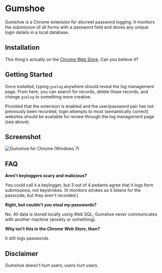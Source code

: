 Gumshoe
=======

Gumshoe is a Chrome extension for discreet password logging. It monitors
the submission of all forms with a password field and stores any unique
login details in a local database.


Installation
-----------

This thing's actually on the [Chrome Web Store](http://goo.gl/z8SIH).
Can you believe it?


Getting Started
---------------

Once installed, typing `gselog` anywhere should reveal the log management
page. From here, you can search for records, delete those records, and
change `gselog` to something more creative.

Provided that the extension is enabled and the user/password pair has not
previously been recorded, login attempts to most (semantically correct)
websites should be available for review through the log management page
(see above).


Screenshot
----------

![Gumshoe for Chrome (Windows 7)](http://i.imgur.com/1xyDl.png)


FAQ
---

**Aren't keyloggers scary and malicious?**

You could call it a keylogger, but 3 out of 4 pedants agree that it logs
form submissions, not keystrokes. (It monitors strokes as it listens for
the passcode, but they aren't recorded.)

**Right, but couldn't _you_ steal _my_ passwords?**

No. All data is stored locally using Web SQL; Gumshoe never communicates
with another machine (anxiety or something).

**Why isn't this in the _Chrome Web Store_, then?**

It still logs passwords.


Disclaimer
----------

Gumshoe doesn't hurt users; users hurt users.
